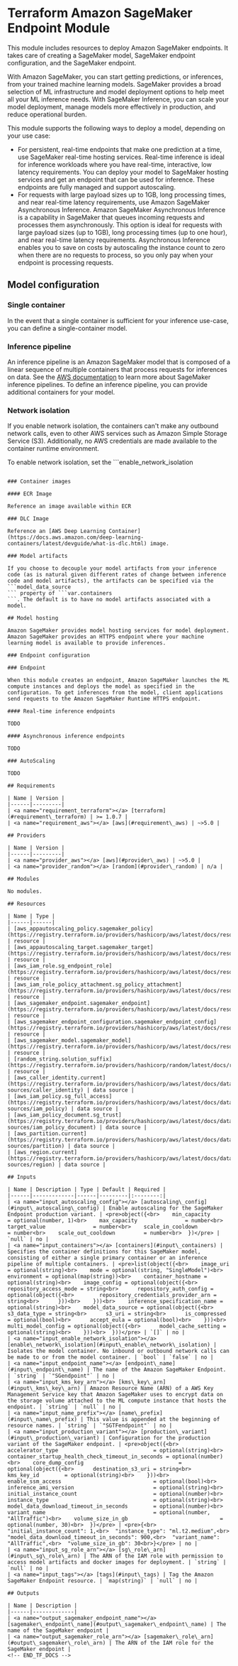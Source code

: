 <!-- BEGIN_TF_DOCS -->
# Terraform Amazon SageMaker Endpoint Module

This module includes resources to deploy Amazon SageMaker endpoints. It takes care of creating a SageMaker model, SageMaker endpoint configuration, and the SageMaker endpoint.

With Amazon SageMaker, you can start getting predictions, or inferences, from your trained machine learning models. SageMaker provides a broad selection of ML infrastructure and model deployment options to help meet all your ML inference needs. With SageMaker Inference, you can scale your model deployment, manage models more effectively in production, and reduce operational burden.

This module supports the following ways to deploy a model, depending on your use case:

- For persistent, real-time endpoints that make one prediction at a time, use SageMaker real-time hosting services. Real-time inference is ideal for inference workloads where you have real-time, interactive, low latency requirements. You can deploy your model to SageMaker hosting services and get an endpoint that can be used for inference. These endpoints are fully managed and support autoscaling.
- For requests with large payload sizes up to 1GB, long processing times, and near real-time latency requirements, use Amazon SageMaker Asynchronous Inference. Amazon SageMaker Asynchronous Inference is a capability in SageMaker that queues incoming requests and processes them asynchronously. This option is ideal for requests with large payload sizes (up to 1GB), long processing times (up to one hour), and near real-time latency requirements. Asynchronous Inference enables you to save on costs by autoscaling the instance count to zero when there are no requests to process, so you only pay when your endpoint is processing requests.

## Model configuration

### Single container

In the event that a single container is sufficient for your inference use-case, you can define a single-container model.

### Inference pipeline

An inference pipeline is an Amazon SageMaker model that is composed of a linear sequence of multiple containers that process requests for inferences on data. See the [AWS documentation](https://docs.aws.amazon.com/sagemaker/latest/dg/inference-pipelines.html) to learn more about SageMaker inference pipelines. To define an inference pipeline, you can provide additional containers for your model.

### Network isolation

If you enable network isolation, the containers can't make any outbound network calls, even to other AWS services such as Amazon Simple Storage Service (S3). Additionally, no AWS credentials are made available to the container runtime environment.

To enable network isolation, set the ```enable_network_isolation
``` property to true.

### Container images

#### ECR Image

Reference an image available within ECR

### DLC Image

Reference an [AWS Deep Learning Container](https://docs.aws.amazon.com/deep-learning-containers/latest/devguide/what-is-dlc.html) image.

### Model artifacts

If you choose to decouple your model artifacts from your inference code (as is natural given different rates of change between inference code and model artifacts), the artifacts can be specified via the ```model_data_source
``` property of ```var.containers
```. The default is to have no model artifacts associated with a model.

## Model hosting

Amazon SageMaker provides model hosting services for model deployment. Amazon SageMaker provides an HTTPS endpoint where your machine learning model is available to provide inferences.

### Endpoint configuration

### Endpoint

When this module creates an endpoint, Amazon SageMaker launches the ML compute instances and deploys the model as specified in the configuration. To get inferences from the model, client applications send requests to the Amazon SageMaker Runtime HTTPS endpoint.

#### Real-time inference endpoints

TODO

#### Asynchronous inference endpoints

TODO

### AutoScaling

TODO

## Requirements

| Name | Version |
|------|---------|
| <a name="requirement_terraform"></a> [terraform](#requirement\_terraform) | >= 1.0.7 |
| <a name="requirement_aws"></a> [aws](#requirement\_aws) | ~>5.0 |

## Providers

| Name | Version |
|------|---------|
| <a name="provider_aws"></a> [aws](#provider\_aws) | ~>5.0 |
| <a name="provider_random"></a> [random](#provider\_random) | n/a |

## Modules

No modules.

## Resources

| Name | Type |
|------|------|
| [aws_appautoscaling_policy.sagemaker_policy](https://registry.terraform.io/providers/hashicorp/aws/latest/docs/resources/appautoscaling_policy) | resource |
| [aws_appautoscaling_target.sagemaker_target](https://registry.terraform.io/providers/hashicorp/aws/latest/docs/resources/appautoscaling_target) | resource |
| [aws_iam_role.sg_endpoint_role](https://registry.terraform.io/providers/hashicorp/aws/latest/docs/resources/iam_role) | resource |
| [aws_iam_role_policy_attachment.sg_policy_attachment](https://registry.terraform.io/providers/hashicorp/aws/latest/docs/resources/iam_role_policy_attachment) | resource |
| [aws_sagemaker_endpoint.sagemaker_endpoint](https://registry.terraform.io/providers/hashicorp/aws/latest/docs/resources/sagemaker_endpoint) | resource |
| [aws_sagemaker_endpoint_configuration.sagemaker_endpoint_config](https://registry.terraform.io/providers/hashicorp/aws/latest/docs/resources/sagemaker_endpoint_configuration) | resource |
| [aws_sagemaker_model.sagemaker_model](https://registry.terraform.io/providers/hashicorp/aws/latest/docs/resources/sagemaker_model) | resource |
| [random_string.solution_suffix](https://registry.terraform.io/providers/hashicorp/random/latest/docs/resources/string) | resource |
| [aws_caller_identity.current](https://registry.terraform.io/providers/hashicorp/aws/latest/docs/data-sources/caller_identity) | data source |
| [aws_iam_policy.sg_full_access](https://registry.terraform.io/providers/hashicorp/aws/latest/docs/data-sources/iam_policy) | data source |
| [aws_iam_policy_document.sg_trust](https://registry.terraform.io/providers/hashicorp/aws/latest/docs/data-sources/iam_policy_document) | data source |
| [aws_partition.current](https://registry.terraform.io/providers/hashicorp/aws/latest/docs/data-sources/partition) | data source |
| [aws_region.current](https://registry.terraform.io/providers/hashicorp/aws/latest/docs/data-sources/region) | data source |

## Inputs

| Name | Description | Type | Default | Required |
|------|-------------|------|---------|:--------:|
| <a name="input_autoscaling_config"></a> [autoscaling\_config](#input\_autoscaling\_config) | Enable autoscaling for the SageMaker Endpoint production variant. | <pre>object({<br>    min_capacity               = optional(number, 1)<br>    max_capacity               = number<br>    target_value               = number<br>    scale_in_cooldown          = number<br>    scale_out_cooldown         = number<br>  })</pre> | `null` | no |
| <a name="input_containers"></a> [containers](#input\_containers) | Specifies the container definitions for this SageMaker model, consisting of either a single primary container or an inference pipeline of multiple containers. | <pre>list(object({<br>    image_uri = optional(string)<br>    mode = optional(string, "SingleModel")<br>    environment = optional(map(string))<br>    container_hostname = optional(string)<br>    image_config = optional(object({<br>      repository_access_mode = string<br>      repository_auth_config = optional(object({<br>        repository_credentials_provider_arn = string<br>      }))<br>    }))<br>    inference_specification_name = optional(string)<br>    model_data_source = optional(object({<br>      s3_data_type = string<br>      s3_uri = string<br>      is_compressed = optional(bool)<br>      accept_eula = optional(bool)<br>    }))<br>    multi_model_config = optional(object({<br>      model_cache_setting = optional(string)<br>    }))<br>  }))</pre> | `[]` | no |
| <a name="input_enable_network_isolation"></a> [enable\_network\_isolation](#input\_enable\_network\_isolation) | Isolates the model container. No inbound or outbound network calls can be made to or from the model container. | `bool` | `false` | no |
| <a name="input_endpoint_name"></a> [endpoint\_name](#input\_endpoint\_name) | The name of the Amazon SageMaker Endpoint. | `string` | `"SGendpoint"` | no |
| <a name="input_kms_key_arn"></a> [kms\_key\_arn](#input\_kms\_key\_arn) | Amazon Resource Name (ARN) of a AWS Key Management Service key that Amazon SageMaker uses to encrypt data on the storage volume attached to the ML compute instance that hosts the endpoint. | `string` | `null` | no |
| <a name="input_name_prefix"></a> [name\_prefix](#input\_name\_prefix) | This value is appended at the beginning of resource names. | `string` | `"SGTFendpoint"` | no |
| <a name="input_production_variant"></a> [production\_variant](#input\_production\_variant) | Configuration for the production variant of the SageMaker endpoint. | <pre>object({<br>    accelerator_type                              = optional(string)<br>    container_startup_health_check_timeout_in_seconds = optional(number)<br>    core_dump_config                              = optional(object({<br>      destination_s3_uri = string<br>      kms_key_id        = optional(string)<br>    }))<br>    enable_ssm_access                             = optional(bool)<br>    inference_ami_version                         = optional(string)<br>    initial_instance_count                        = optional(number)<br>    instance_type                                 = optional(string)<br>    model_data_download_timeout_in_seconds        = optional(number)<br>    variant_name                                  = optional(number, "AllTraffic")<br>    volume_size_in_gb                             = optional(number, 30)<br>  })</pre> | <pre>{<br>  "initial_instance_count": 1,<br>  "instance_type": "ml.t2.medium",<br>  "model_data_download_timeout_in_seconds": 900,<br>  "variant_name": "AllTraffic",<br>  "volume_size_in_gb": 30<br>}</pre> | no |
| <a name="input_sg_role_arn"></a> [sg\_role\_arn](#input\_sg\_role\_arn) | The ARN of the IAM role with permission to access model artifacts and docker images for deployment. | `string` | `null` | no |
| <a name="input_tags"></a> [tags](#input\_tags) | Tag the Amazon SageMaker Endpoint resource. | `map(string)` | `null` | no |

## Outputs

| Name | Description |
|------|-------------|
| <a name="output_sagemaker_endpoint_name"></a> [sagemaker\_endpoint\_name](#output\_sagemaker\_endpoint\_name) | The name of the SageMaker endpoint |
| <a name="output_sagemaker_role_arn"></a> [sagemaker\_role\_arn](#output\_sagemaker\_role\_arn) | The ARN of the IAM role for the SageMaker endpoint |
<!-- END_TF_DOCS -->